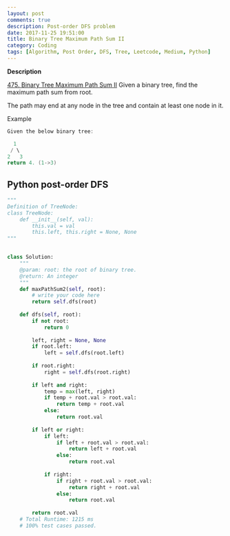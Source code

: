 ```yaml
---
layout: post
comments: true
description: Post-order DFS problem 
date: 2017-11-25 19:51:00
title: Binary Tree Maximum Path Sum II
category: Coding
tags: [Algorithm, Post Order, DFS, Tree, Leetcode, Medium, Python]
---
```


**Description**

[475. Binary Tree Maximum Path Sum II](http://www.lintcode.com/en/problem/binary-tree-maximum-path-sum-ii/)
Given a binary tree, find the maximum path sum from root.

The path may end at any node in the tree and contain at least one node in it.


Example
```java
Given the below binary tree:

  1
 / \
2   3
return 4. (1->3)
```



## Python post-order DFS
```python
"""
Definition of TreeNode:
class TreeNode:
    def __init__(self, val):
        this.val = val
        this.left, this.right = None, None
"""


class Solution:
    """
    @param: root: the root of binary tree.
    @return: An integer
    """
    def maxPathSum2(self, root):
        # write your code here
        return self.dfs(root)
    
    def dfs(self, root):
        if not root:
            return 0
        
        left, right = None, None    
        if root.left:
            left = self.dfs(root.left)
        
        if root.right:
            right = self.dfs(root.right)
        
        if left and right:
            temp = max(left, right)
            if temp + root.val > root.val:
                return temp + root.val
            else:
                return root.val
                
        if left or right:
            if left:
                if left + root.val > root.val:
                    return left + root.val
                else:
                    return root.val
            
            if right:
                if right + root.val > root.val:
                    return right + root.val
                else:
                    return root.val
                
        return root.val
    # Total Runtime: 1215 ms
    # 100% test cases passed.
        
```


